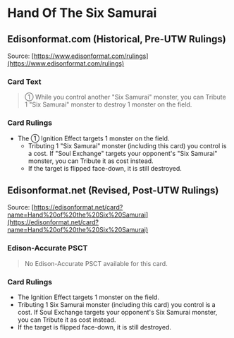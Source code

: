 # Hand Of The Six Samurai

## Edisonformat.com (Historical, Pre-UTW Rulings)

Source: [https://www.edisonformat.com/rulings](https://www.edisonformat.com/rulings)

### Card Text

> ① While you control another "Six Samurai" monster, you can Tribute 1 "Six Samurai" monster to destroy 1 monster on the field.

### Card Rulings

*   The ① Ignition Effect targets 1 monster on the field.
    *   Tributing 1 "Six Samurai" monster (including this card) you control is a cost. If "Soul Exchange" targets your opponent's "Six Samurai" monster, you can Tribute it as cost instead.
    *   If the target is flipped face-down, it is still destroyed.

## Edisonformat.net (Revised, Post-UTW Rulings)

Source: [https://edisonformat.net/card?name=Hand%20of%20the%20Six%20Samurai](https://edisonformat.net/card?name=Hand%20of%20the%20Six%20Samurai)

### Edison-Accurate PSCT

> No Edison-Accurate PSCT available for this card.

### Card Rulings

*   The Ignition Effect targets 1 monster on the field.
*   Tributing 1 Six Samurai monster (including this card) you control is a cost. If Soul Exchange targets your opponent's Six Samurai monster, you can Tribute it as cost instead.
*   If the target is flipped face-down, it is still destroyed.
            